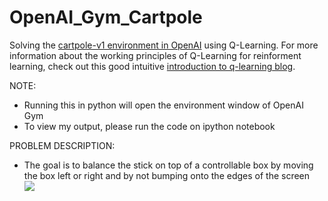 # OpenAI_Gym_Cartpole
Solving the [cartpole-v1 environment in OpenAI](https://gym.openai.com/envs/CartPole-v1/) using Q-Learning. For more information about the working principles of Q-Learning for reinforment learning, check out this good intuitive [introduction to q-learning blog](https://blog.floydhub.com/an-introduction-to-q-learning-reinforcement-learning/).

NOTE:
* Running this in python will open the environment window of OpenAI Gym
* To view my output, please run the code on ipython notebook

PROBLEM DESCRIPTION: <br>
* The goal is to balance the stick on top of a controllable box by moving the box left or right and by not bumping onto the edges of the screen <br>
![](https://i.ibb.co/q9QRyWT/cartpole-v1.jpg)
